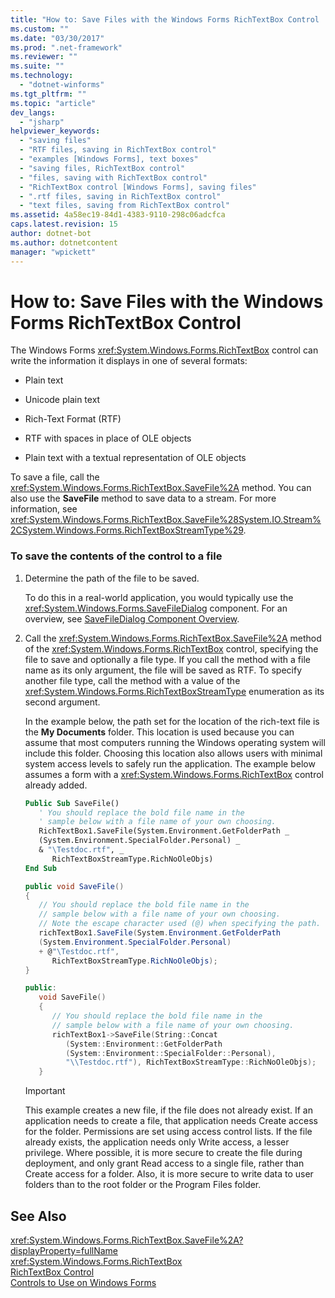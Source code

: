 ```yaml
---
title: "How to: Save Files with the Windows Forms RichTextBox Control | Microsoft Docs"
ms.custom: ""
ms.date: "03/30/2017"
ms.prod: ".net-framework"
ms.reviewer: ""
ms.suite: ""
ms.technology: 
  - "dotnet-winforms"
ms.tgt_pltfrm: ""
ms.topic: "article"
dev_langs: 
  - "jsharp"
helpviewer_keywords: 
  - "saving files"
  - "RTF files, saving in RichTextBox control"
  - "examples [Windows Forms], text boxes"
  - "saving files, RichTextBox control"
  - "files, saving with RichTextBox control"
  - "RichTextBox control [Windows Forms], saving files"
  - ".rtf files, saving in RichTextBox control"
  - "text files, saving from RichTextBox control"
ms.assetid: 4a58ec19-84d1-4383-9110-298c06adcfca
caps.latest.revision: 15
author: dotnet-bot
ms.author: dotnetcontent
manager: "wpickett"
---
```

# How to: Save Files with the Windows Forms RichTextBox Control
The Windows Forms <xref:System.Windows.Forms.RichTextBox> control can write the information it displays in one of several formats:  
  
-   Plain text  
  
-   Unicode plain text  
  
-   Rich-Text Format (RTF)  
  
-   RTF with spaces in place of OLE objects  
  
-   Plain text with a textual representation of OLE objects  
  
 To save a file, call the <xref:System.Windows.Forms.RichTextBox.SaveFile%2A> method. You can also use the **SaveFile** method to save data to a stream. For more information, see <xref:System.Windows.Forms.RichTextBox.SaveFile%28System.IO.Stream%2CSystem.Windows.Forms.RichTextBoxStreamType%29>.  
  
### To save the contents of the control to a file  
  
1.  Determine the path of the file to be saved.  
  
     To do this in a real-world application, you would typically use the <xref:System.Windows.Forms.SaveFileDialog> component. For an overview, see [SaveFileDialog Component Overview](../../../../docs/framework/winforms/controls/savefiledialog-component-overview-windows-forms.md).  
  
2.  Call the <xref:System.Windows.Forms.RichTextBox.SaveFile%2A> method of the <xref:System.Windows.Forms.RichTextBox> control, specifying the file to save and optionally a file type. If you call the method with a file name as its only argument, the file will be saved as RTF. To specify another file type, call the method with a value of the <xref:System.Windows.Forms.RichTextBoxStreamType> enumeration as its second argument.  
  
     In the example below, the path set for the location of the rich-text file is the **My Documents** folder. This location is used because you can assume that most computers running the Windows operating system will include this folder. Choosing this location also allows users with minimal system access levels to safely run the application. The example below assumes a form with a <xref:System.Windows.Forms.RichTextBox> control already added.  
  
    ```vb  
    Public Sub SaveFile()  
       ' You should replace the bold file name in the   
       ' sample below with a file name of your own choosing.  
       RichTextBox1.SaveFile(System.Environment.GetFolderPath _  
       (System.Environment.SpecialFolder.Personal) _  
       & "\Testdoc.rtf", _  
          RichTextBoxStreamType.RichNoOleObjs)  
    End Sub  
    ```  
  
    ```csharp  
    public void SaveFile()  
    {  
       // You should replace the bold file name in the   
       // sample below with a file name of your own choosing.  
       // Note the escape character used (@) when specifying the path.  
       richTextBox1.SaveFile(System.Environment.GetFolderPath  
       (System.Environment.SpecialFolder.Personal)  
       + @"\Testdoc.rtf",  
          RichTextBoxStreamType.RichNoOleObjs);  
    }  
    ```  
  
    ```cpp  
    public:  
       void SaveFile()  
       {  
          // You should replace the bold file name in the   
          // sample below with a file name of your own choosing.  
          richTextBox1->SaveFile(String::Concat  
             (System::Environment::GetFolderPath  
             (System::Environment::SpecialFolder::Personal),  
             "\\Testdoc.rtf"), RichTextBoxStreamType::RichNoOleObjs);  
       }  
    ```  
  
    > [!IMPORTANT]
    >  This example creates a new file, if the file does not already exist. If an application needs to create a file, that application needs Create access for the folder. Permissions are set using access control lists. If the file already exists, the application needs only Write access, a lesser privilege. Where possible, it is more secure to create the file during deployment, and only grant Read access to a single file, rather than Create access for a folder. Also, it is more secure to write data to user folders than to the root folder or the Program Files folder.  
  
## See Also  
 <xref:System.Windows.Forms.RichTextBox.SaveFile%2A?displayProperty=fullName>   
 <xref:System.Windows.Forms.RichTextBox>   
 [RichTextBox Control](../../../../docs/framework/winforms/controls/richtextbox-control-windows-forms.md)   
 [Controls to Use on Windows Forms](../../../../docs/framework/winforms/controls/controls-to-use-on-windows-forms.md)

